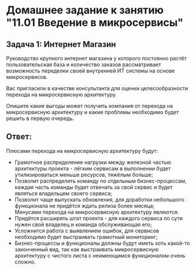 # Домашнее задание к занятию "11.01 Введение в микросервисы"

## Задача 1: Интернет Магазин

Руководство крупного интернет магазина у которого постоянно растёт пользовательская база и количество заказов рассматривает возможность переделки своей внутренней ИТ системы на основе микросервисов. 

Вас пригласили в качестве консультанта для оценки целесообразности перехода на микросервисную архитектуру. 

Опишите какие выгоды может получить компания от перехода на микросервисную архитектуру и какие проблемы необходимо будет решить в первую очередь.

## Ответ:  
Плюсами перехода на микросервисную архитектуру будут: 
- Грамотное распределение нагрузки между железной частью архитектуры проекта - лёгким сервисам в выполнении будет утилизироваться меньше ресурсов, тяжёлым больше;
- Позволит распределить команду по отдельным бизнес-процессам, каждая часть команды будет отвечать за свой сервис и будет являться владельцем своего сервиса;
- Позволит чаще выпускать обновления, для доработки небольшого функционала не придётся ждать релиза более месяца;  
Минусами перехода на микросервисную архитектуру являются:
- Придётся расширять штат проекта - для каждого сервиса по сути нужен свой владелец и команда обслуживающая его;
- Усложнится работа с выявлением ошибок, для сервисов необходимо будет выстраивать грамотный мониторинг;
- Бизнес-процессы и функционалы должны будут иметь хоть какой-то законченный вид, так как выстраивать микросервисную архитектуру с чистого листа с неимеющимся функционалом очень сложно.
